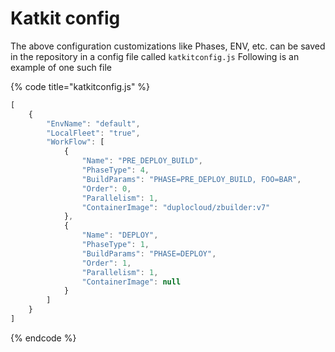 # Katkit config

The above configuration customizations like Phases, ENV, etc. can be saved in the repository in a config file called `katkitconfig.js` Following is an example of one such file

{% code title="katkitconfig.js" %}
```javascript
[
    {
        "EnvName": "default",
        "LocalFleet": "true",
        "WorkFlow": [
            {
                "Name": "PRE_DEPLOY_BUILD",
                "PhaseType": 4,
                "BuildParams": "PHASE=PRE_DEPLOY_BUILD, FOO=BAR",
                "Order": 0,
                "Parallelism": 1,
                "ContainerImage": "duplocloud/zbuilder:v7"
            },
            {
                "Name": "DEPLOY",
                "PhaseType": 1,
                "BuildParams": "PHASE=DEPLOY",
                "Order": 1,
                "Parallelism": 1,
                "ContainerImage": null
            }
        ]
    }
]
```
{% endcode %}
